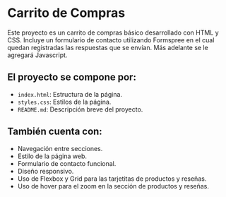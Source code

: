 # Carrito de Compras

Este proyecto es un carrito de compras básico desarrollado con HTML y CSS. Incluye un formulario de contacto utilizando Formspree en el cual quedan registradas las respuestas que se envían. Más adelante se le agregará Javascript.

## El proyecto se compone por:

- `index.html`: Estructura de la página.
- `styles.css`: Estilos de la página.
- `README.md`: Descripción breve del proyecto.

## También cuenta con:

- Navegación entre secciones.
- Estilo de la página web.
- Formulario de contacto funcional.
- Diseño responsivo.
- Uso de Flexbox y Grid para las tarjetitas de productos y reseñas.
- Uso de hover para el zoom en la sección de productos y reseñas.